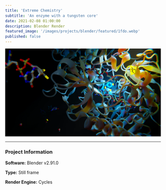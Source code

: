 ```yaml
---
title: 'Extreme Chemistry'
subtitle: 'An enzyme with a tungsten core'
date: 2021-02-08 01:00:00
description: Blender Render
featured_image: '/images/projects/blender/featured/1fdo.webp'
published: false
---
```


![](/images/projects/full_size/1fdo.webp)

---

### Project Information

**Software:** Blender v2.91.0

**Type:** Still frame

**Render Engine:** Cycles
